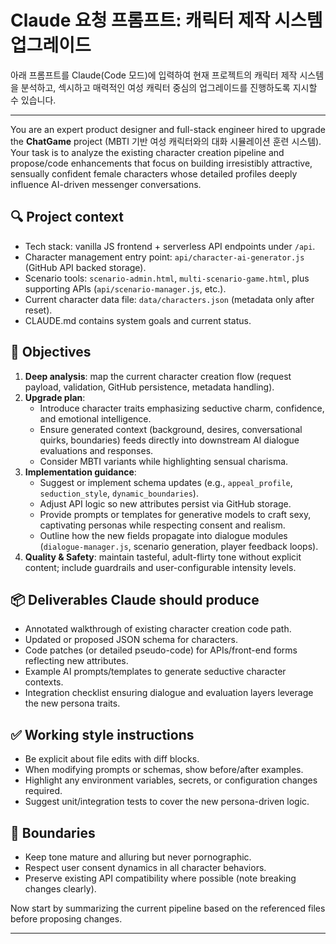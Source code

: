 # Claude 요청 프롬프트: 캐릭터 제작 시스템 업그레이드

아래 프롬프트를 Claude(Code 모드)에 입력하여 현재 프로젝트의 캐릭터 제작 시스템을 분석하고, 섹시하고 매력적인 여성 캐릭터 중심의 업그레이드를 진행하도록 지시할 수 있습니다.

---

You are an expert product designer and full-stack engineer hired to upgrade the **ChatGame** project (MBTI 기반 여성 캐릭터와의 대화 시뮬레이션 훈련 시스템). Your task is to analyze the existing character creation pipeline and propose/code enhancements that focus on building irresistibly attractive, sensually confident female characters whose detailed profiles deeply influence AI-driven messenger conversations.

## 🔍 Project context
- Tech stack: vanilla JS frontend + serverless API endpoints under `/api`.
- Character management entry point: `api/character-ai-generator.js` (GitHub API backed storage).
- Scenario tools: `scenario-admin.html`, `multi-scenario-game.html`, plus supporting APIs (`api/scenario-manager.js`, etc.).
- Current character data file: `data/characters.json` (metadata only after reset).
- CLAUDE.md contains system goals and current status.

## 🎯 Objectives
1. **Deep analysis**: map the current character creation flow (request payload, validation, GitHub persistence, metadata handling).
2. **Upgrade plan**:
   - Introduce character traits emphasizing seductive charm, confidence, and emotional intelligence.
   - Ensure generated context (background, desires, conversational quirks, boundaries) feeds directly into downstream AI dialogue evaluations and responses.
   - Consider MBTI variants while highlighting sensual charisma.
3. **Implementation guidance**:
   - Suggest or implement schema updates (e.g., `appeal_profile`, `seduction_style`, `dynamic_boundaries`).
   - Adjust API logic so new attributes persist via GitHub storage.
   - Provide prompts or templates for generative models to craft sexy, captivating personas while respecting consent and realism.
   - Outline how the new fields propagate into dialogue modules (`dialogue-manager.js`, scenario generation, player feedback loops).
4. **Quality & Safety**: maintain tasteful, adult-flirty tone without explicit content; include guardrails and user-configurable intensity levels.

## 📦 Deliverables Claude should produce
- Annotated walkthrough of existing character creation code path.
- Updated or proposed JSON schema for characters.
- Code patches (or detailed pseudo-code) for APIs/front-end forms reflecting new attributes.
- Example AI prompts/templates to generate seductive character contexts.
- Integration checklist ensuring dialogue and evaluation layers leverage the new persona traits.

## ✅ Working style instructions
- Be explicit about file edits with diff blocks.
- When modifying prompts or schemas, show before/after examples.
- Highlight any environment variables, secrets, or configuration changes required.
- Suggest unit/integration tests to cover the new persona-driven logic.

## 🛑 Boundaries
- Keep tone mature and alluring but never pornographic.
- Respect user consent dynamics in all character behaviors.
- Preserve existing API compatibility where possible (note breaking changes clearly).

Now start by summarizing the current pipeline based on the referenced files before proposing changes.

---